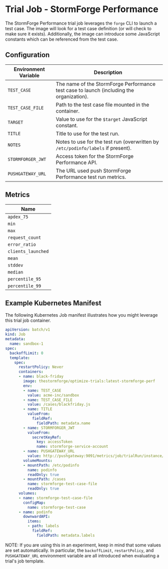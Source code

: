 # Trial Job - StormForge Performance

The StormForge Performance trial job leverages the `forge` CLI to launch a test case. The image will look for a test case definition (or will check to make sure it exists). Additionally, the image can introduce some JavaScript constants which can be referenced from the test case.

## Configuration

| Environment Variable | Description |
| -------------------- | ----------- |
| `TEST_CASE`           | The name of the StormForge Performance test case to launch (including the organization). |
| `TEST_CASE_FILE`       | Path to the test case file mounted in the container. |
| `TARGET`             | Value to use for the `$target` JavaScript constant. |
| `TITLE`              | Title to use for the test run. |
| `NOTES`              | Notes to use for the test run (overwritten by `/etc/podinfo/labels` if present). |
| `STORMFORGER_JWT`    | Access token for the StormForge Performance API. |
| `PUSHGATEWAY_URL`    | The URL used push StormForge Performance test run metrics. |

## Metrics

| Name |
| ---- |
| `apdex_75` |
| `min` |
| `max` |
| `request_count` |
| `error_ratio` |
| `clients_launched` |
| `mean` |
| `stddev` |
| `median` |
| `percentile_95` |
| `percentile_99` |

## Example Kubernetes Manifest

The following Kubernetes Job manifest illustrates how you might leverage this trial job container.

```yaml
apiVersion: batch/v1
kind: Job
metadata:
  name: sandbox-1
spec:
  backoffLimit: 0
  template:
    spec:
      restartPolicy: Never
      containers:
      - name: black-friday
        image: thestormforge/optimize-trials:latest-stormforge-perf
        env:
        - name: TEST_CASE
          value: acme-inc/sandbox
        - name: TEST_CASE_FILE
          value: /cases/blackfriday.js
        - name: TITLE
          valueFrom:
            fieldRef:
              fieldPath: metadata.name
        - name: STORMFORGER_JWT
          valueFrom:
            secretKeyRef:
              key: accessToken
              name: stormforge-service-account
        - name: PUSHGATEWAY_URL
          value: http://pushgateway:9091/metrics/job/trialRun/instance/sandbox-1
        volumeMounts:
        - mountPath: /etc/podinfo
          name: podinfo
          readOnly: true
        - mountPath: /cases
          name: stormforge-test-case-file
          readOnly: true
      volumes:
      - name: stormforge-test-case-file
        configMap:
          name: stormforge-test-case
      - name: podinfo
        downwardAPI:
          items:
          - path: labels
            fieldRef:
              fieldPath: metadata.labels
```

NOTE: If you are using this in an experiment, keep in mind that some values are set automatically. In particular, the `backoffLimit`, `restartPolicy`, and `PUSHGATEWAY_URL` environment variable are all introduced when evaluating a trial's job template.
